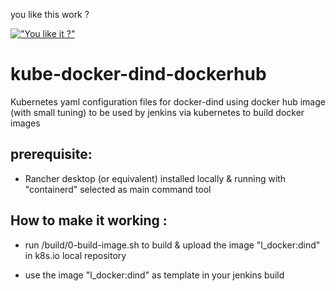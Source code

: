 you like this work ?

[!["You like it ?"](https://www.buymeacoffee.com/assets/img/custom_images/orange_img.png)](https://www.buymeacoffee.com/sorriso)

# kube-docker-dind-dockerhub

Kubernetes yaml configuration files for docker-dind using docker hub image (with small tuning)
to be used by jenkins via kubernetes to build docker images

## prerequisite:

- Rancher desktop (or equivalent) installed locally & running with "containerd" selected as main command tool

## How to make it working :

- run /build/0-build-image.sh to build & upload the image "l_docker:dind" in k8s.io local repository

- use the image "l_docker:dind" as template in your jenkins build
